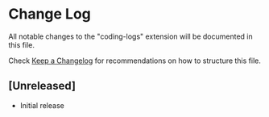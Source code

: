 # Change Log

All notable changes to the "coding-logs" extension will be documented in this file.

Check [Keep a Changelog](http://keepachangelog.com/) for recommendations on how to structure this file.

## [Unreleased]

- Initial release